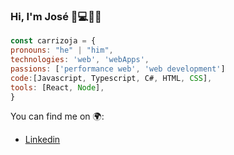 ### Hi, I'm José 👋💻👨‍💻

```js
const carrizoja = {
pronouns: "he" | "him",
technologies: 'web', 'webApps',
passions: ['performance web', 'web development']
code:[Javascript, Typescript, C#, HTML, CSS],
tools: [React, Node],
}
```

You can find me on 🌍:
- [Linkedin](https://www.linkedin.com/in/jose-carrizo-dev/)



<!--
**carrizoja/carrizoja** is a ✨ _special_ ✨ repository because its `README.md` (this file) appears on your GitHub profile.

Here are some ideas to get you started:

- 🔭 I’m currently working on ...
- 🌱 I’m currently learning ...
- 👯 I’m looking to collaborate on ...
- 🤔 I’m looking for help with ...
- 💬 Ask me about ...
- 📫 How to reach me: ...
- 😄 Pronouns: ...
- ⚡ Fun fact: ...
-->
